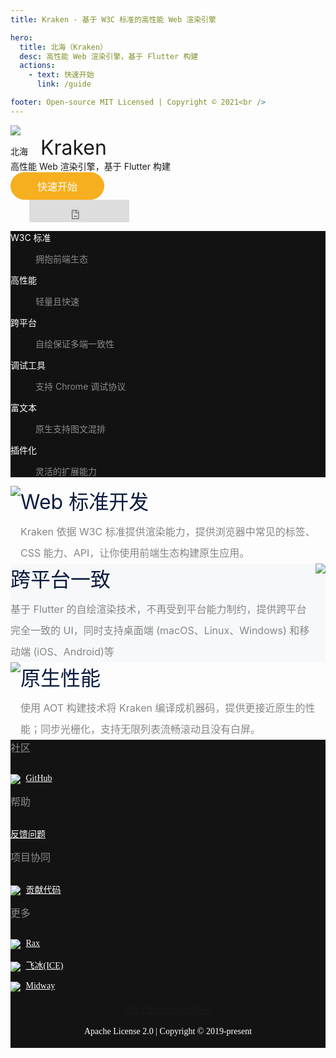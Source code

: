 ```yaml
---
title: Kraken - 基于 W3C 标准的高性能 Web 渲染引擎

hero:
  title: 北海（Kraken）
  desc: 高性能 Web 渲染引擎，基于 Flutter 构建
  actions:
    - text: 快速开始
      link: /guide

footer: Open-source MIT Licensed | Copyright © 2021<br />
---
```


<div class="homepage-root">
  <div>
    <img class="homepage-img" src="//img.alicdn.com/imgextra/i2/O1CN01Ptcvye1RVAkCRf4gN_!!6000000002116-2-tps-1717-1452.png" />
  </div>
  <div style="max-width: 1180px;position: relative;z-index: 2">
    <div class="homepage-title">
      北海 
      <span style="font-size:32px;margin-left: .5em">Kraken</span>
      <img  style="cursor: pointer;margin-left: .2em;" id="sayKraken-img" src="https://gw.alicdn.com/imgextra/i2/O1CN01zo63hr20qhv3lUoOq_!!6000000006901-55-tps-200-200.svg" width=15 /><audio src="https://kraken.oss-cn-hangzhou.aliyuncs.com/data/kraken.mp3" style="display:none" id="sayKraken"></audio>
    </div>
    <div class="homepage-subtitle" >
      高性能 Web 渲染引擎，基于 Flutter 构建
    </div>
    <div class="quick-start" >
      <a class="quick-start-btn" href="/guide" >
        <button style="width: 150px;margin-right: 0;color: #fff;background: #F6AF1F;height: 44px;font-size: 16px;border: 1px solid #F6AF1F;border-radius: 22px;box-sizing: border-box;cursor: pointer;outline: none;" >快速开始</button>
      </a>
      <div class="quick-start-github">
        <iframe  style="border-top-width: 0px;vertical-align: bottom;margin-left:30px;border-right-width: 0px;border-bottom-width: 0px;border-left-width: 0px;width: 160px;height: 36px;" src="https://ghbtns.com/github-btn.html?user=openkraken&repo=kraken&type=star&count=true&size=large" ></iframe>
      </div>
    </div>
  </div>
</div>

<div style="background-color: #121212">
  <div class="__dumi-default-layout-features"><dl style="background-image: url(&quot;https://img.alicdn.com/imgextra/i1/O1CN012OrzRG1pPioDlcQaW_!!6000000005353-2-tps-56-50.png&quot;);"><dt style="color: #FFF">W3C 标准</dt><dd><div class="markdown"><p style="color: #FFF;opacity:.5;">拥抱前端生态</p></div></dd></dl><dl style="background-image: url(&quot;https://img.alicdn.com/imgextra/i3/O1CN01mx2JdY1pW8Lv73Q8h_!!6000000005367-2-tps-55-61.png&quot;);"><dt style="color: #FFF">高性能</dt><dd><div class="markdown"><p style="color: #FFF;opacity:.5;">轻量且快速</p></div></dd></dl><dl style="background-image: url(&quot;https://img.alicdn.com/imgextra/i1/O1CN01H91jck262DxHKaNiT_!!6000000007603-2-tps-60-48.png&quot;);"><dt style="color: #FFF">跨平台</dt><dd><div class="markdown"><p style="color: #FFF;opacity:.5;">自绘保证多端一致性</p></div></dd></dl><dl style="background-image: url(&quot;https://img.alicdn.com/imgextra/i1/O1CN01iAlAFw1SBJBEjn328_!!6000000002208-2-tps-56-56.png&quot;);"><dt style="color: #FFF">调试工具</dt><dd><div class="markdown"><p style="color: #FFF;opacity:.5;">支持 Chrome 调试协议</p></div></dd></dl><dl style="background-image: url(&quot;https://img.alicdn.com/imgextra/i3/O1CN01VbINwS1v3B0Sh9J1L_!!6000000006116-2-tps-52-52.png&quot;);"><dt style="color: #FFF">富文本</dt><dd><div class="markdown"><p style="color: #FFF;opacity:.5;">原生支持图文混排</p></div></dd></dl><dl style="background-image: url(&quot;https://img.alicdn.com/imgextra/i1/O1CN01bL1bUW1oVO5k7Sp9m_!!6000000005230-2-tps-54-55.png&quot;);"><dt style="color: #FFF">插件化</dt><dd><div class="markdown"><p style="color: #FFF;opacity:.5;">灵活的扩展能力</p></div></dd></dl></div>
</div>

<div>
  <div style="display:flex;flex-direction:row;max-width:1180px;width:100%;margin:0 auto;position:relative">
    <img class="introduction-img" src="https://gw.alicdn.com/tfs/TB1vosisbY1gK0jSZTEXXXDQVXa-1180-920.png" style="display:block;max-width:50%">
    <div class="introduction-infos">
      <div style="color:#0b1b3e;font-size:32px;margin:0 0 10px">Web 标准开发</div>
      <div style="line-height:34px;font-size:16px;color:#868686">Kraken 依据 W3C 标准提供渲染能力，提供浏览器中常见的标签、CSS 能力、API，让你使用前端生态构建原生应用。</div>
    </div>
  </div>
</div>

<div style="background-color:#f7f8fa">
  <div style="display:flex;flex-direction:row;max-width:1180px;width:100%;margin:0 auto;position:relative;">
    <div class="introduction-infos">
      <div style="color:#0b1b3e;font-size:32px;margin:0 0 10px">跨平台一致</div>
      <div style="line-height:34px;font-size:16px;color:#868686">基于 Flutter 的自绘渲染技术，不再受到平台能力制约，提供跨平台完全一致的 UI，同时支持桌面端 (macOS、Linux、Windows) 和移动端 (iOS、Android)等</div>
    </div>
    <img class="introduction-img" src="https://gw.alicdn.com/tfs/TB1oTMisoY1gK0jSZFCXXcwqXXa-1180-888.png" style="display:block;max-width:50%">
  </div>
</div>

<div>
  <div style="display:flex;flex-direction:row;max-width:1180px;width:100%;margin:0 auto;position:relative">
    <img class="introduction-img" src="https://gw.alicdn.com/tfs/TB1VwpWsq61gK0jSZFlXXXDKFXa-1180-888.png" style="display:block;max-width:50%">
    <div class="introduction-infos">
      <div style="color:#0b1b3e;font-size:32px;margin:0 0 10px">原生性能</div>
      <div style="line-height:34px;font-size:16px;color:#868686">使用 AOT 构建技术将 Kraken 编译成机器码，提供更接近原生的性能；同步光栅化，支持无限列表流畅滚动且没有白屏。</div>
    </div>
  </div>
</div>

<div class="footer-container" style="padding-bottom: 18px;background-color: #141313;color: #fff;font-size: 14px;font-family: PingFangSC-Regular;">
  <div class="footer-wrapper" >
    <div class="footer-block-content">
      <div style="font-size: 16px;opacity: .5;">社区</div>
      <div style="margin-top: 30px;">
        <ul style="list-style-type: none;padding: 0;margin:0;">
          <li style="width: 200px;margin-bottom: 15px;">
            <img src="//gw.alicdn.com/tfs/TB1H5bLeaL7gK0jSZFBXXXZZpXa-78-78.jpg" style="vertical-align: middle; margin-right: 5px; max-width: 16px; max-height: 16px;">
            <a style="color:#ffffff;" target="_blank" href="//github.com/openkraken/kraken"> GitHub </a>
          </li>
        </ul>
      </div>
    </div>
    <div class="footer-block-content" >
      <div style="font-size: 16px;opacity: .5;">帮助</div>
      <div style="margin-top: 30px;">
        <ul style="list-style-type: none;padding: 0;margin:0;">
          <li style="width: 200px;margin-bottom: 15px;">
            <a style="color:#ffffff;" target="_blank" href="//github.com/openkraken/kraken/issues/new?assignees=&labels=bug&template=bug_report.md"> 反馈问题 </a>
          </li>
        </ul>
      </div>
    </div>
    <div class="footer-block-content">
      <div style="font-size: 16px;opacity: .5;">项目协同</div>
        <div style="margin-top: 30px;">
          <ul style="list-style-type: none;padding: 0;margin:0;">
            <li style="width: 200px;margin-bottom: 15px;">
              <img src="//gw.alicdn.com/tfs/TB1H5bLeaL7gK0jSZFBXXXZZpXa-78-78.jpg" style="vertical-align: middle; margin-right: 5px; max-width: 16px; max-height: 16px;">
              <a style="color:#ffffff;" href="/guide/contribute/environment">  贡献代码 </a>
            </li>
          </ul>
        </div>
      </div>
      <div class="footer-block-content">
        <div style="font-size: 16px;opacity: .5;">更多</div>
        <div style="margin-top: 30px;">
          <ul style="list-style-type: none;padding: 0;margin:0;">
            <li style="width: 200px;margin-bottom: 15px;">
              <img src="//gw.alicdn.com/tfs/TB1oBQrXKT2gK0jSZFvXXXnFXXa-152-148.png" style="vertical-align: middle; margin-right: 5px; max-width: 16px; max-height: 16px;">
              <a style="color:#ffffff;" target="_blank" href="//rax.js.org/"> Rax </a>
            </li>
            <li style="width: 200px;margin-bottom: 15px;">
              <img src="//img.alicdn.com/tps/TB1kBU7NpXXXXXLXXXXXXXXXXXX-160-160.png" style="vertical-align: middle; margin-right: 5px; max-width: 16px; max-height: 16px;">
              <a style="color:#ffffff;" target="_blank" href="//ice.work/"> 飞冰(ICE) </a>
            </li>
            <li style="width: 200px;margin-bottom: 15px;">
              <img src="//img.alicdn.com/tfs/TB1k4.laW6qK1RjSZFmXXX0PFXa-237-237.png" style="vertical-align: middle; margin-right: 5px; max-width: 16px; max-height: 16px;">
              <a style="color:#ffffff;" target="_blank" href="//midwayjs.org/"> Midway </a>
            </li>
          </ul>
        </div>
      </div>
    </div>
    <div style="display:flex;margin-top: 18px" >
      <div style="margin: 0px auto;">
        <a  href="//beian.miit.gov.cn/">浙ICP备09109183号-99</a>
      </div>
    </div>
    <div style="display:flex;margin-top: 18px">
      <div style="margin: 0px auto;">Apache License 2.0 | Copyright © 2019-present</div>
    </div>
  </div>
</div>
